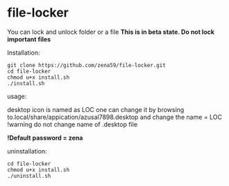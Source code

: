 # file-locker
You can lock and unlock folder or a file
**This is in beta state. Do not lock important files**

Installation: 
```
git clone https://github.com/zena59/file-locker.git
cd file-locker
chmod u+x install.sh
./install.sh
```

usage:

desktop icon is named as LOC
one can change it by browsing to.local/share/appication/azusal7898.desktop
and change the name = LOC
!warning do not change name of .desktop file

**!Default password = zena**


uninstallation:
```
cd file-locker
chmod u+x install.sh
./uninstall.sh
```
